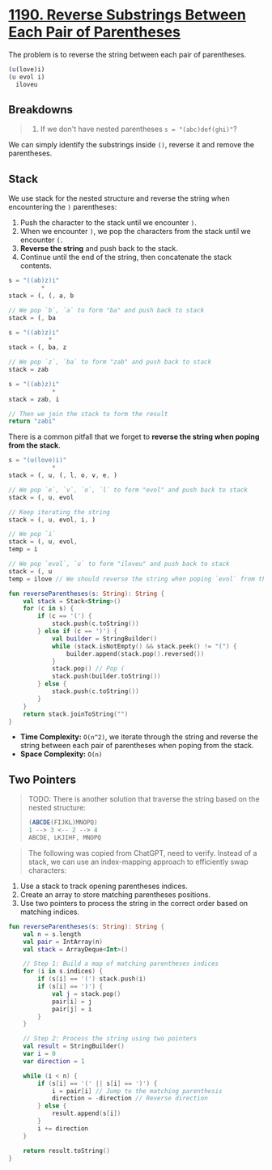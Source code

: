 # [1190. Reverse Substrings Between Each Pair of Parentheses](https://leetcode.com/problems/reverse-substrings-between-each-pair-of-parentheses/)

The problem is to reverse the string between each pair of parentheses.
```js
(u(love)i)
(u evol i)
  iloveu
```

## Breakdowns
> 1. If we don't have nested parentheses `s = "(abc)def(ghi)"`?

We can simply identify the substrings inside `()`, reverse it and remove the parentheses.

## Stack
We use stack for the nested structure and reverse the string when encountering the `)` parentheses:
1. Push the character to the stack until we encounter `)`.
2. When we encounter `)`, we pop the characters from the stack until we encounter `(`.
3. **Reverse the string** and push back to the stack.
4. Continue until the end of the string, then concatenate the stack contents.

```js
s = "((ab)z)i"
         *
stack = (, (, a, b

// We pop `b`, `a` to form "ba" and push back to stack
stack = (, ba

s = "((ab)z)i"
           *
stack = (, ba, z

// We pop `z`, `ba` to form "zab" and push back to stack
stack = zab

s = "((ab)z)i"
            *
stack = zab, i

// Then we join the stack to form the result
return "zabi"
```

There is a common pitfall that we forget to **reverse the string when poping from the stack**.

```js
s = "(u(love)i)"
            *
stack = (, u, (, l, o, v, e, )

// We pop `e`, `v`, `o`, `l` to form "evol" and push back to stack
stack = (, u, evol

// Keep iterating the string
stack = (, u, evol, i, )

// We pop `i`
stack = (, u, evol,
temp = i

// We pop `evol`, `u` to form "iloveu" and push back to stack
stack = (, u
temp = ilove // We should reverse the string when poping `evol` from the stack!!
```

```kotlin
fun reverseParentheses(s: String): String {
    val stack = Stack<String>()
    for (c in s) {
        if (c == '(') {
            stack.push(c.toString())
        } else if (c == ')') {
            val builder = StringBuilder()
            while (stack.isNotEmpty() && stack.peek() != "(") {
                builder.append(stack.pop().reversed())
            }
            stack.pop() // Pop (
            stack.push(builder.toString())
        } else {
            stack.push(c.toString())
        }
    }  
    return stack.joinToString("")
}
```
* **Time Complexity:** `O(n^2)`, we iterate through the string and reverse the string between each pair of parentheses when poping from the stack.
* **Space Complexity:** `O(n)`

## Two Pointers
> TODO: There is another solution that traverse the string based on the nested structure:
> 
> ```js
> (ABCDE(FIJKL)MNOPQ)
> 1 --> 3 <-- 2 --> 4
> ABCDE, LKJIHF, MNOPQ     


> The following was copied from ChatGPT, need to verify.
Instead of a stack, we can use an index-mapping approach to efficiently swap characters:
1. Use a stack to track opening parentheses indices.
2. Create an array to store matching parentheses positions.
3. Use two pointers to process the string in the correct order based on matching indices.

```kotlin
fun reverseParentheses(s: String): String {
    val n = s.length
    val pair = IntArray(n)
    val stack = ArrayDeque<Int>()

    // Step 1: Build a map of matching parentheses indices
    for (i in s.indices) {
        if (s[i] == '(') stack.push(i)
        if (s[i] == ')') {
            val j = stack.pop()
            pair[i] = j
            pair[j] = i
        }
    }

    // Step 2: Process the string using two pointers
    val result = StringBuilder()
    var i = 0
    var direction = 1

    while (i < n) {
        if (s[i] == '(' || s[i] == ')') {
            i = pair[i] // Jump to the matching parenthesis
            direction = -direction // Reverse direction
        } else {
            result.append(s[i])
        }
        i += direction
    }

    return result.toString()
}
```